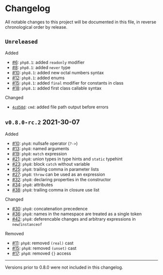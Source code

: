 # Changelog

All notable changes to this project will be documented in this file, in reverse chronological order by release.

## `Unreleased`

Added

- [#6](https://github.com/VKCOM/php-parser/pull/6): `php8.1`: added `readonly` modifier
- [#8](https://github.com/VKCOM/php-parser/pull/8): `php8.1`: added `never` type
- [#10](https://github.com/VKCOM/php-parser/pull/10): `php8.1`: added new octal numbers syntax
- [#12](https://github.com/VKCOM/php-parser/pull/12): `php8.1`: added enums
- [#15](https://github.com/VKCOM/php-parser/pull/15): `php8.1`: added `final` modifier for constants in class
- [#18](https://github.com/VKCOM/php-parser/pull/18): `php8.1`: added first class callable syntax

Changed

- [`4cd50d`](https://github.com/VKCOM/php-parser/commit/85b5d3ef36c9b12923404caf1c57497aa84cd50d): `cmd`: added file path output before errors

## `v0.8.0-rc.2` 2021-30-07

Added
- [#10](https://github.com/i582/php-parser/pull/10): `php8`: nullsafe operator (`?->`)
- [#13](https://github.com/i582/php-parser/pull/13): `php8`: named arguments 
- [#19](https://github.com/i582/php-parser/pull/19): `php8`: `match` expression 
- [#21](https://github.com/i582/php-parser/pull/21): `php8`: union types in type hints and `static` typehint 
- [#23](https://github.com/i582/php-parser/pull/23): `php8`: block `catch` without variable 
- [#25](https://github.com/i582/php-parser/pull/25): `php8`: trailing comma in parameter lists 
- [#27](https://github.com/i582/php-parser/pull/27): `php8`: `throw` can be used as an expression 
- [#32](https://github.com/i582/php-parser/pull/32): `php8`: declaring properties in the constructor 
- [#34](https://github.com/i582/php-parser/pull/34): `php8`: attributes 
- [#38](https://github.com/i582/php-parser/pull/38): `php8`: trailing comma in closure use list 

Changed
- [#30](https://github.com/i582/php-parser/pull/30): `php8`: concatenation precedence 
- [#36](https://github.com/i582/php-parser/pull/36): `php8`: names in the namespace are treated as a single token 
- [#42](https://github.com/i582/php-parser/pull/42): `php8`: deferencable changes and arbitrary expressions in `new`/`instanceof` 

Removed
- [#11](https://github.com/i582/php-parser/pull/11): `php8`: removed `(real)` cast 
- [#15](https://github.com/i582/php-parser/pull/15): `php8`: removed `(unset)` cast 
- [#17](https://github.com/i582/php-parser/pull/17): `php8`: removed `{}` access 

---

Versions prior to 0.8.0 were not included in this changelog.